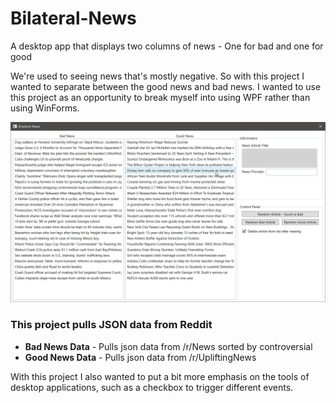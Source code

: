 # Bilateral-News
A desktop app that displays two columns of news - One for bad and one for good


We're used to seeing news that's mostly negative. So with this project I wanted to separate between the good news and bad news. I wanted to use this project as an opportunity to break myself into using WPF rather than using WinForms.

![alt text](https://raw.githubusercontent.com/rytrotter/Bilateral-News/master/Screenshot_04-26-2019.png)


### This project pulls JSON data from Reddit 
- **Bad News Data** - Pulls json data from /r/News sorted by controversial
- **Good News Data** - Pulls json data from /r/UpliftingNews

With this project I also wanted to put a bit more emphasis on the tools of desktop applications, such as a checkbox to trigger different events.
